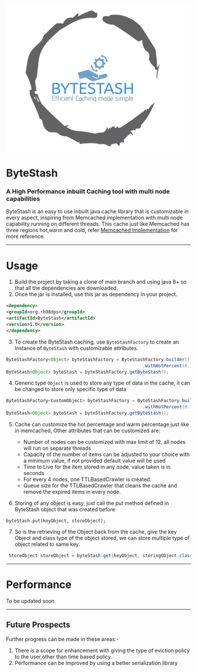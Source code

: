 
<div align="center">
    <img src="./scripts/logo.png" alt="ByteStash" height="400" width="700">
</div>

# ByteStash 
### A High Performance inbuilt Caching tool with multi node capabilities

ByteStash is an easy to use inbuilt java cache library that is customizable in every aspect, inspiring from Memcached implementation with multi node capability running on different threads.
This cache just like Memcached has three regions hot,warm and cold, refer [Memcached Implementation](https://memcached.org/blog/modern-lru/#:~:text=HOT%20and%20WARM%20LRU%27s%20are,in%20the%20active%20queues%20needlessly.)
for more reference. 

-------------
# Usage 
1) Build the project by taking a clone of main branch and using java 8+ so that all the dependencies are downloaded.
2) Once the jar is installed, use this jar as dependency in your project. 
```xml
<dependency>
<groupId>org.rb98dps</groupId>
<artifactId>ByteStash</artifactId>
<version>1.0</version>
</dependency>
```

3) To create the ByteStash caching, use ```ByteStashFactory``` to create an Instance of ```ByteStash``` with customizable attributes.
```java
ByteStashFactory<Object> byteStashFactory = ByteStashFactory.builder().withNodes(5).withCapacity(50000L).withTimeToLive(100L)
                                                    .withHotPercent(0.1f).withWarmPercent(0.2f).withQueueSize(1000).build();
ByteStash<Object> byteStash = byteStashFactory.getByteStash();
```
4) Generic type ```Object``` is used to store any type of data in the cache, it can be changed to store only specific type of data 
```java
ByteStashFactory<CustomObject> byteStashFactory = ByteStashFactory.builder().withNodes(5).withCapacity(50000L).withTimeToLive(100L)
                                                    .withHotPercent(0.1f).withWarmPercent(0.2f).withQueueSize(1000).build();
ByteStash<Object> byteStash = byteStashFactory.getByteStash();
```
5) Cache can customize the hot percentage and warm percentage just like in memcached, Other attributes that can be customized are:
   * Number of nodes can be customized with max limit of 12, all nodes will run on separate threads
   * Capacity of the number of items can be adjusted to your choice with a minimum value, if not provided default value will be used
   * Time to Live for the item stored in any node, value taken is in seconds
   * For every 4 nodes, one TTLBasedCrawler is created.
   * Queue size for the TTLBasedCrawler that cleans the cache and remove the expired items in every node. 

6) Storing of any object is easy, just call the put method defined in ByteStash object that was created before
```
byteStash.put(keyObject, storeObject);
```
7) So is the retrieving of the Object back from the cache, give the key Object and class type of the object stored, we can store multiple type of object related to same key. 
```java
 StoreObject storeObject = byteStash.get(keyObject, storingObject.class);
```
-------------
# Performance 
To be updated soon

-------------
## Future Prospects
Further progress can be made in these areas:-

1) There is a scope for enhancement with giving the type of eviction policy to the user,other than time based policy.
2) Performance can be improved by using a better serialization library
